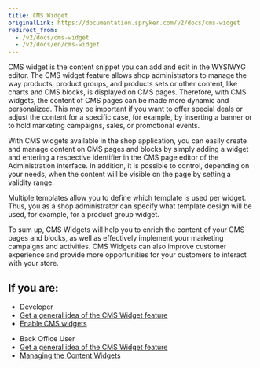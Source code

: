 ```yaml
---
title: CMS Widget
originalLink: https://documentation.spryker.com/v2/docs/cms-widget
redirect_from:
  - /v2/docs/cms-widget
  - /v2/docs/en/cms-widget
---
```


CMS widget is the content snippet you can add and edit in the WYSIWYG editor. The CMS widget feature allows shop administrators to manage the way products, product groups, and products sets or other content, like charts and CMS blocks, is displayed on CMS pages. Therefore, with CMS widgets, the content of CMS pages can be made more dynamic and personalized. This may be important if you want to offer special deals or adjust the content for a specific case, for example, by inserting a banner or to hold marketing campaigns, sales, or promotional events.

With CMS widgets available in the shop application, you can easily create and manage content on CMS pages and blocks by simply adding a widget and entering a respective identifier in the CMS page editor of the Administration interface. In addition, it is possible to control, depending on your needs, when the content will be visible on the page by setting a validity range.

Multiple templates allow you to define which template is used per widget. Thus, you as a shop administrator can specify what template design will be used, for example, for a product group widget.

To sum up, CMS Widgets will help you to enrich the content of your CMS pages and blocks, as well as effectively implement your marketing campaigns and activities. CMS Widgets can also improve customer experience and provide more opportunities for your customers to interact with your store.

## If you are:

<div class="mr-container">
    <div class="mr-list-container">
        <!-- col1 -->
        <div class="mr-col">
            <ul class="mr-list mr-list-green">
                <li class="mr-title">Developer</li>
                <li><a href="https://documentation.spryker.com/v2/docs/cms-widget-overview-201903" class="mr-link">Get a general idea of the CMS Widget feature</a></li>
                 <li><a href="https://documentation.spryker.com/v2/docs/cms-widget-overview-201903" class="mr-link"> Enable CMS widgets</a></li> 
                </ul>
        </div>
        <!-- col2 -->
        <div class="mr-col">
            <ul class="mr-list mr-list-blue">
                <li class="mr-title"> Back Office User</li>
                <li><a href="https://documentation.spryker.com/v2/docs/cms-widget-overview-201903" class="mr-link">Get a general idea of the CMS Widget feature</a></li>
                <li><a href="https://documentation.spryker.com/v2/docs/content-widgets" class="mr-link">Managing the Content Widgets</a></li>
